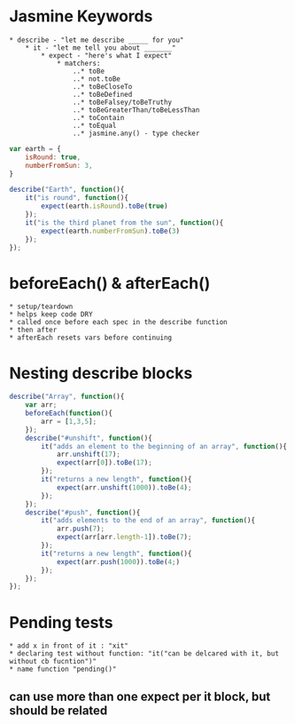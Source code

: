 # Jasmine Keywords
    * describe - "let me describe _____ for you"
        * it - "let me tell you about _______"
            * expect - "here's what I expect"
                * matchers: 
                    ..* toBe
                    ..* not.toBe
                    ..* toBeCloseTo
                    ..* toBeDefined
                    ..* toBeFalsey/toBeTruthy
                    ..* toBeGreaterThan/toBeLessThan
                    ..* toContain
                    ..* toEqual
                    ..* jasmine.any() - type checker

```javascript
var earth = {
    isRound: true,
    numberFromSun: 3,
}

describe("Earth", function(){
    it("is round", function(){
        expect(earth.isRound).toBe(true)
    });
    it("is the third planet from the sun", function(){
        expect(earth.numberFromSun).toBe(3)
    });
});

```

# beforeEach() & afterEach()
    * setup/teardown
    * helps keep code DRY
    * called once before each spec in the describe function
    * then after
    * afterEach resets vars before continuing

# Nesting describe blocks

```javascript
describe("Array", function(){
    var arr;
    beforeEach(function(){
        arr = [1,3,5];
    });
    describe("#unshift", function(){
        it("adds an element to the beginning of an array", function(){
            arr.unshift(17);
            expect(arr[0]).toBe(17);
        });
        it("returns a new length", function(){
            expect(arr.unshift(1000)).toBe(4);
        });
    });
    describe("#push", function(){
        it("adds elements to the end of an array", function(){
            arr.push(7);
            expect(arr[arr.length-1]).toBe(7);
        });
        it("returns a new length", function(){
            expect(arr.push(1000)).toBe(4;)
        });
    });
});

```

# Pending tests
    * add x in front of it : "xit"
    * declaring test without function: "it("can be delcared with it, but without cb fucntion")"
    * name function "pending()"

## can use more than one expect per it block, but should be related

